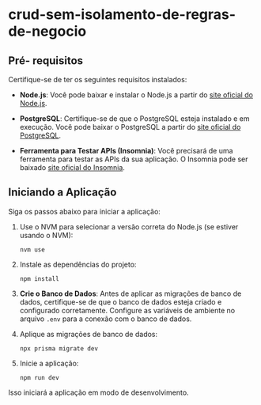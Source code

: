 # crud-sem-isolamento-de-regras-de-negocio
## Pré- requisitos

Certifique-se de ter os seguintes requisitos instalados:

- **Node.js**: Você pode baixar e instalar o Node.js a partir do [site oficial do Node.js](https://nodejs.org/).

- **PostgreSQL**: Certifique-se de que o PostgreSQL esteja instalado e em execução. Você pode baixar o PostgreSQL a partir do [site oficial do PostgreSQL](https://www.postgresql.org/download/).

- **Ferramenta para Testar APIs (Insomnia)**: Você precisará de uma ferramenta para testar as APIs da sua aplicação. O Insomnia pode ser baixado [site oficial do Insomnia](https://insomnia.rest/download).

## Iniciando a Aplicação

Siga os passos abaixo para iniciar a aplicação:

1. Use o NVM para selecionar a versão correta do Node.js (se estiver usando o NVM):

    `nvm use`

2. Instale as dependências do projeto:
   
    `npm install`

3. **Crie o Banco de Dados**: Antes de aplicar as migrações de banco de dados, certifique-se de que o banco de dados esteja criado e configurado corretamente. Configure as variáveis de ambiente no arquivo `.env` para a conexão com o banco de dados.

4. Aplique as migrações de banco de dados:
   
    `npx prisma migrate dev`

5. Inicie a aplicação:
   
    `npm run dev`

Isso iniciará a aplicação em modo de desenvolvimento.